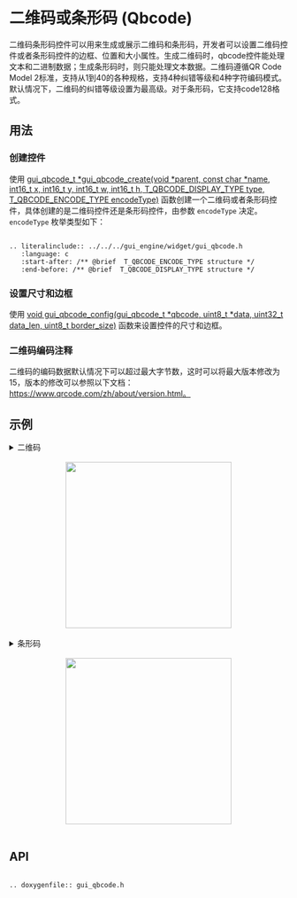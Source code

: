 # 二维码或条形码 (Qbcode)

二维码条形码控件可以用来生成或展示二维码和条形码，开发者可以设置二维码控件或者条形码控件的边框、位置和大小属性。生成二维码时，qbcode控件能处理文本和二进制数据；生成条形码时，则只能处理文本数据。二维码遵循QR Code Model 2标准，支持从1到40的各种规格，支持4种纠错等级和4种字符编码模式。默认情况下，二维码的纠错等级设置为最高级。对于条形码，它支持code128格式。

## 用法

### 创建控件

使用 [gui_qbcode_t *gui_qbcode_create(void *parent, const char *name, int16_t x, int16_t y, int16_t w, int16_t h, T_QBCODE_DISPLAY_TYPE type, T_QBCODE_ENCODE_TYPE encodeType)](#gui_qbcode_create) 函数创建一个二维码或者条形码控件，具体创建的是二维码控件还是条形码控件，由参数 `encodeType` 决定。`encodeType` 枚举类型如下：

```eval_rst

.. literalinclude:: ../../../gui_engine/widget/gui_qbcode.h
   :language: c
   :start-after: /** @brief  T_QBCODE_ENCODE_TYPE structure */
   :end-before: /** @brief  T_QBCODE_DISPLAY_TYPE structure */

```

### 设置尺寸和边框

使用 [void gui_qbcode_config(gui_qbcode_t *qbcode, uint8_t *data, uint32_t data_len, uint8_t border_size)](#gui_qbcode_config) 函数来设置控件的尺寸和边框。

### 二维码编码注释

二维码的编码数据默认情况下可以超过最大字节数，这时可以将最大版本修改为15，版本的修改可以参照以下文档：https://www.qrcode.com/zh/about/version.html。

## 示例

<details> <summary>二维码</summary>

```c
#include "gui_qbcode.h"
#define QRCODE_WIDTH     320
#define QRCODE_HEIGHT    320
#define DISPLAY_TYPE     QRCODE_DISPLAY_IMAGE //QRCODE_DISPLAY_SECTION
#define ENCODED_TYPE     QRCODE_ENCODE_TEXT   // QRCODE_ENCODE_BINARY

char* str = "123455678901234567890123455678901234567890123455678901234567890123455678901234567890123455678901234567890";

gui_qbcode_t * qrcode = gui_qbcode_create(parent,
                                          "qrcode",
                                          454/2 - QRCODE_WIDTH/2,
                                          454/2 - QRCODE_HEIGHT/2,
                                          QRCODE_WIDTH,
                                          QRCODE_HEIGHT,
                                          DISPLAY_TYPE,
                                          ENCODED_TYPE);

gui_qbcode_config(qrcode, str, strlen(str), 3);
```

</details>

<br>
<center><img width= "300" src="https://foruda.gitee.com/images/1713239098192542999/e635ea60_10641540.jpeg" /></center>
<br>

<details> <summary>条形码</summary>

```c
#define BARCODE_WIDTH     (143 * 3)
#define BARCODE_HEIGHT    143
#define DISPLAY_TYPE     BARCODE_DISPLAY_IMAGE //BARCODE_DISPLAY_SECTION
#define ENCODED_TYPE     BARCODE_ENCODE_TEXT

char* str = "1234567890";

gui_qbcode_t * barcode = gui_qbcode_create(parent,
                                          "qrcode",
                                          454/2 - BARCODE_WIDTH/2,
                                          454/2 - BARCODE_HEIGHT/2,
                                          BARCODE_WIDTH,
                                          BARCODE_HEIGHT,
                                          DISPLAY_TYPE,
                                          ENCODED_TYPE);

gui_qbcode_config(qrcode, str, strlen(str) + 1, 10);
```

</details>

<br>

<center><img width= "300" src="https://foruda.gitee.com/images/1713341892058343798/70403721_10641540.jpeg" /></center>
<br>

<span id="api">

## API

</span>

```eval_rst

.. doxygenfile:: gui_qbcode.h

```
